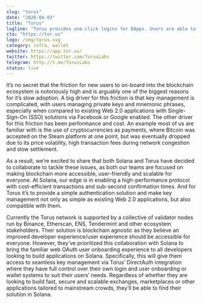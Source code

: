 ```yaml
---
slug: "torus"
date: "2020-04-03"
title: "Torus"
logline: "Torus provides one-click logins for DApps. Users are able to log into DApps using their Google, Facebook, Reddit, Discord and Twitch accounts in a single step, there are no registration nor installations required, and it is the same process for both first time and returning users."
cta: "https://tor.us"
logo: /img/torus.svg
category: infra, wallet
website: https://app.tor.us/
twitter: https://twitter.com/TorusLabs
telegram: http://t.me/TorusLabs
status: live
---
```


It’s no secret that the friction for new users to on-board into the blockchain ecosystem is notoriously high and is arguably one of the biggest reasons for it’s slow adoption. A big driver for this friction is that key management is complicated, with users managing private keys and mnemonic phrases, especially when compared to existing Web 2.0 applications with Single-Sign-On (SSO) solutions via Facebook or Google enabled. The other driver for this friction has been performance and cost. An example most of us are familiar with is the use of cryptocurrencies as payments, where Bitcoin was accepted on the Steam platform at one point, but was eventually dropped due to its price volatility, high transaction fees during network congestion and slow settlement.

As a result, we’re excited to share that both Solana and Torus have decided to collaborate to tackle these issues, as both our teams are focused on making blockchain more accessible, user-friendly and scalable for everyone. At Solana, our edge is in enabling a high-performance protocol with cost-efficient transactions and sub-second confirmation times. And for Torus it’s to provide a simple authentication solution and make key management not only as simple as existing Web 2.0 applications, but also compatible with them.

Currently the Torus network is supported by a collective of validator nodes run by Binance, Etherscan, ENS, Tendermint and other ecosystem stakeholders. Their solution is blockchain agnostic as they believe an improved developer experience/user experience should be accessible for everyone. However, they’ve prioritized this collaboration with Solana to bring the familiar web OAuth user onboarding experience to all developers looking to build applications on Solana. Specifically, this will give them access to seamless key management via Torus’ DirectAuth integration where they have full control over their own login and user onboarding or wallet systems to suit their users’ needs. Regardless of whether they are looking to build fast, secure and scalable exchanges, marketplaces or other applications tailored to mainstream crowds, they’ll be able to find their solution in Solana.

